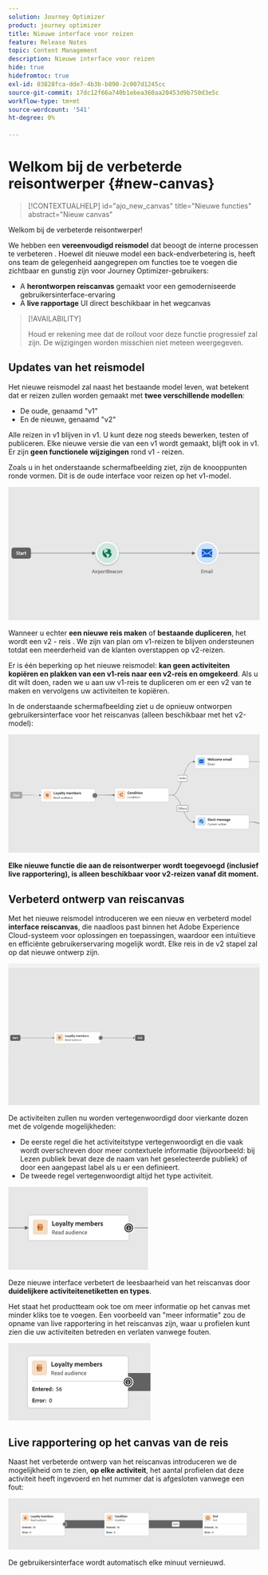 ```yaml
---
solution: Journey Optimizer
product: journey optimizer
title: Nieuwe interface voor reizen
feature: Release Notes
topic: Content Management
description: Nieuwe interface voor reizen
hide: true
hidefromtoc: true
exl-id: 03828fca-dde7-4b3b-b890-2c007d1245cc
source-git-commit: 17dc12f66a740b1ebea360aa20453d9b750d3e5c
workflow-type: tm+mt
source-wordcount: '541'
ht-degree: 0%

---
```


# Welkom bij de verbeterde reisontwerper {#new-canvas}

>[!CONTEXTUALHELP]
>id="ajo_new_canvas"
>title="Nieuwe functies"
>abstract="Nieuw canvas"

Welkom bij de verbeterde reisontwerper!

We hebben een **vereenvoudigd reismodel** dat beoogt de interne processen te verbeteren . Hoewel dit nieuwe model een back-endverbetering is, heeft ons team de gelegenheid aangegrepen om functies toe te voegen die zichtbaar en gunstig zijn voor Journey Optimizer-gebruikers:

* A **herontworpen reiscanvas** gemaakt voor een gemoderniseerde gebruikersinterface-ervaring
* A **live rapportage** UI direct beschikbaar in het wegcanvas

>[!AVAILABILITY]
>
>Houd er rekening mee dat de rollout voor deze functie progressief zal zijn. De wijzigingen worden misschien niet meteen weergegeven.

## Updates van het reismodel

Het nieuwe reismodel zal naast het bestaande model leven, wat betekent dat er reizen zullen worden gemaakt met **twee verschillende modellen**:

* De oude, genaamd &quot;v1&quot;
* En de nieuwe, genaamd &quot;v2&quot;

Alle reizen in v1 blijven in v1. U kunt deze nog steeds bewerken, testen of publiceren. Elke nieuwe versie die van een v1 wordt gemaakt, blijft ook in v1. Er zijn **geen functionele wijzigingen** rond v1 - reizen.

Zoals u in het onderstaande schermafbeelding ziet, zijn de knooppunten ronde vormen. Dit is de oude interface voor reizen op het v1-model.

![](assets/new-canvas.png)

Wanneer u echter **een nieuwe reis maken** of **bestaande dupliceren**, het wordt een v2 - reis .  We zijn van plan om v1-reizen te blijven ondersteunen totdat een meerderheid van de klanten overstappen op v2-reizen.

Er is één beperking op het nieuwe reismodel: **kan geen activiteiten kopiëren en plakken van een v1-reis naar een v2-reis en omgekeerd**. Als u dit wilt doen, raden we u aan uw v1-reis te dupliceren om er een v2 van te maken en vervolgens uw activiteiten te kopiëren.

In de onderstaande schermafbeelding ziet u de opnieuw ontworpen gebruikersinterface voor het reiscanvas (alleen beschikbaar met het v2-model):

![](assets/new-canvas2.png)

**Elke nieuwe functie die aan de reisontwerper wordt toegevoegd (inclusief live rapportering), is alleen beschikbaar voor v2-reizen vanaf dit moment.**

## Verbeterd ontwerp van reiscanvas

Met het nieuwe reismodel introduceren we een nieuw en verbeterd model **interface reiscanvas**, die naadloos past binnen het Adobe Experience Cloud-systeem voor oplossingen en toepassingen, waardoor een intuïtieve en efficiënte gebruikerservaring mogelijk wordt. Elke reis in de v2 stapel zal op dat nieuwe ontwerp zijn.

![](assets/new-canvas3.gif)

De activiteiten zullen nu worden vertegenwoordigd door vierkante dozen met de volgende mogelijkheden:

* De eerste regel die het activiteitstype vertegenwoordigt en die vaak wordt overschreven door meer contextuele informatie (bijvoorbeeld: bij Lezen publiek bevat deze de naam van het geselecteerde publiek) of door een aangepast label als u er een definieert.
* De tweede regel vertegenwoordigt altijd het type activiteit.

![](assets/new-canvas4.png)

Deze nieuwe interface verbetert de leesbaarheid van het reiscanvas door **duidelijkere activiteitenetiketten en types**.

Het staat het productteam ook toe om meer informatie op het canvas met minder kliks toe te voegen. Een voorbeeld van &quot;meer informatie&quot; zou de opname van live rapportering in het reiscanvas zijn, waar u profielen kunt zien die uw activiteiten betreden en verlaten vanwege fouten.

![](assets/new-canvas5.png)


## Live rapportering op het canvas van de reis

Naast het verbeterde ontwerp van het reiscanvas introduceren we de mogelijkheid om te zien, **op elke activiteit**, het aantal profielen dat deze activiteit heeft ingevoerd en het nummer dat is afgesloten vanwege een fout:

<!--
**last 24 hours reporting metrics** (called "live reporting") directly in the journey canvas.

![](assets/new-canvas6.png)

With every live journey on the new model, you will be able to see two types of "last 24 hours" reporting information:

* On a **new insert**, you will see:
    * The number of profiles that have been exported for audience-triggered journeys. You will see the number of profiles available in the last export job alongside the time when that export has been made.
    * The number of profiles who exited the journey
    * The percentage of errors
    ![](assets/new-canvas7.png)

* **On each activity**, you will see the number of profiles who entered that activity and the number who exited because of an error:
-->

![](assets/new-canvas8.png)

De gebruikersinterface wordt automatisch elke minuut vernieuwd.

<!--
Please note that you may see differences between the number of exported profiles and the number of profiles flowing through the journey. The exported profiles count only provides information about the last export job being made while the number of profiles entering an activity only contains profiles who did it in the last 24 hours. This can especially be visible on recurring daily journeys as there could be a data overlap between two days.
-->
